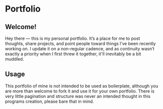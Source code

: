 # Portfolio

## Welcome!

Hey there — this is my personal portfolio. It’s a place for me to post thoughts, share projects, and point people toward things I’ve been recently working on. I update it on a non-regular cadence, and as continuity wasn’t exactly a priority when I first threw it together, it'll inevitably be a bit muddled.

## Usage

This portfolio of mine is not intended to be used as boilerplate, although you are more than welcome to fork it and use it for your own portfolio. There is very little pagination and structure was never an intended thought in this programs creation, please bare that in mind.